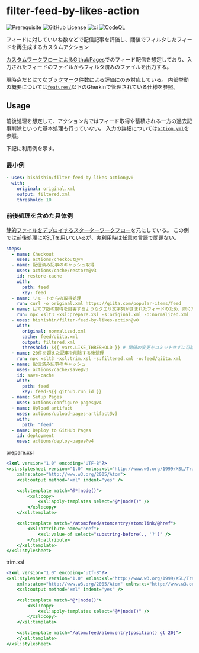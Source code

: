 # filter-feed-by-likes-action

![Prerequisite](https://img.shields.io/badge/node-%3E%3D20-blue.svg?logo=nodedotjs)
![GitHub License](https://img.shields.io/github/license/bishishin/filter-feed-by-likes-action)
[![ci](https://github.com/bishishin/filter-feed-by-likes-action/actions/workflows/ci.yaml/badge.svg)](https://github.com/bishishin/filter-feed-by-likes-action/actions/workflows/ci.yaml)
[![CodeQL](https://github.com/bishishin/filter-feed-by-likes-action/actions/workflows/github-code-scanning/codeql/badge.svg)](https://github.com/bishishin/filter-feed-by-likes-action/actions/workflows/github-code-scanning/codeql)

フィードに対していいね数などで配信記事を評価し、閾値でフィルタしたフィードを再生成するカスタムアクション

[カスタムワークフローによるGithubPages](https://docs.github.com/ja/pages/getting-started-with-github-pages/using-custom-workflows-with-github-pages)でのフィード配信を想定しており、入力されたフィードのファイルからフィルタ済みのファイルを出力する。

現時点だと[はてなブックマーク件数](https://developer.hatena.ne.jp/ja/documents/bookmark/apis/getcount/)による評価にのみ対応している。
内部挙動の概要については[`features/`](features/)以下のGherkinで管理されている仕様を参照。

## Usage

前後処理を想定して、アクション内ではフィード取得や蓄積される一方の過去記事削除といった基本処理も行っていない。
入力の詳細については[`action.yml`](action.yml)を参照。

下記に利用例を示す。

### 最小例

```yaml
- uses: bishishin/filter-feed-by-likes-action@v0
  with:
    original: original.xml
    output: filtered.xml
    threshold: 10
```

### 前後処理を含めた具体例

[静的ファイルをデプロイするスターターワークフロー](https://github.com/actions/starter-workflows/blob/main/pages/static.yml)を元にしている。
この例では前後処理にXSLTを用いているが、実利用時は任意の言語で問題ない。

```yaml
steps:
  - name: Checkout
    uses: actions/checkout@v4
  - name: 配信済み記事のキャッシュ取得
    uses: actions/cache/restore@v3
    id: restore-cache
    with:
      path: feed
      key: feed
  - name: リモートからの取得処理
    run: curl -o original.xml https://qiita.com/popular-items/feed
  - name: はてブ数の取得を阻害するようなクエリ文字列が含まれたフィードのため、除くための前処理
    run: npx xslt3 -xsl:prepare.xsl -s:original.xml -o:normalized.xml
  - uses: bishishin/filter-feed-by-likes-action@v0
    with:
      original: normalized.xml
      cache: feed/qiita.xml
      output: filtered.xml
      threshold: ${{ vars.LIKE_THRESHOLD }} # 閾値の変更をコミットせずに可能にする
  - name: 20件を超えた記事を削除する後処理
    run: npx xslt3 -xsl:trim.xsl -s:filtered.xml -o:feed/qiita.xml
  - name: 配信済み記事のキャッシュ
    uses: actions/cache/save@v3
    id: save-cache
    with:
      path: feed
      key: feed-${{ github.run_id }}
  - name: Setup Pages
    uses: actions/configure-pages@v4
  - name: Upload artifact
    uses: actions/upload-pages-artifact@v3
    with:
      path: "feed"
  - name: Deploy to GitHub Pages
    id: deployment
    uses: actions/deploy-pages@v4
```

prepare.xsl

```xsl
<?xml version="1.0" encoding="UTF-8"?>
<xsl:stylesheet version="1.0" xmlns:xsl="http://www.w3.org/1999/XSL/Transform"
    xmlns:atom="http://www.w3.org/2005/Atom">
    <xsl:output method="xml" indent="yes" />

    <xsl:template match="@*|node()">
        <xsl:copy>
            <xsl:apply-templates select="@*|node()" />
        </xsl:copy>
    </xsl:template>

    <xsl:template match="/atom:feed/atom:entry/atom:link/@href">
        <xsl:attribute name="href">
            <xsl:value-of select="substring-before(., '?')" />
        </xsl:attribute>
    </xsl:template>
</xsl:stylesheet>
```

trim.xsl

```xsl
<?xml version="1.0" encoding="utf-8"?>
<xsl:stylesheet version="1.0" xmlns:xsl="http://www.w3.org/1999/XSL/Transform"
    xmlns:atom="http://www.w3.org/2005/Atom" xmlns:xs="http://www.w3.org/2001/XMLSchema">
    <xsl:output method="xml" indent="yes" />

    <xsl:template match="@*|node()">
        <xsl:copy>
            <xsl:apply-templates select="@*|node()" />
        </xsl:copy>
    </xsl:template>

    <xsl:template match="/atom:feed/atom:entry[position() gt 20]">
    </xsl:template>
</xsl:stylesheet>
```
